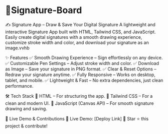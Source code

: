 # 🎨Signature-Board
✍️ Signature App – Draw & Save Your Digital Signature
A lightweight and interactive Signature App built with HTML, Tailwind CSS, and JavaScript. Easily create digital signatures with a smooth drawing experience, customize stroke width and color, and download your signature as an image.vvhb

✨ Features
✅ Smooth Drawing Experience – Sign effortlessly on any device.
✅ Customizable Pen Settings – Adjust stroke width and color.
✅ Download as Image – Save your signature in PNG format.
✅ Clear & Reset Options – Redraw your signature anytime.
✅ Fully Responsive – Works on desktop, tablet, and mobile.
✅ Lightweight & Fast – No extra dependencies, just clean performance.

🛠️ Tech Stack
🔹 HTML – For structuring the app.
🔹 Tailwind CSS – For a clean and modern UI.
🔹 JavaScript (Canvas API) – For smooth signature drawing and saving.

🚀 Live Demo & Contributions
🔗 Live Demo: [Deploy Link]
📌 Star ⭐ this project & contribute!
